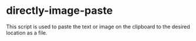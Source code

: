 # directly-image-paste

This script is used to paste the text or image on the clipboard to the desired location as a file.
